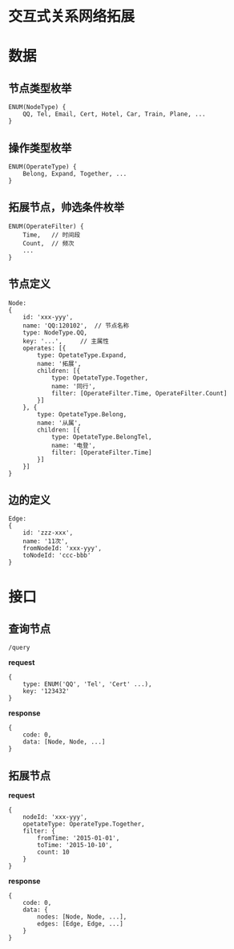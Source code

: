 # 交互式关系网络拓展

# 数据

## 节点类型枚举

```
ENUM(NodeType) {
	QQ, Tel, Email, Cert, Hotel, Car, Train, Plane, ...
}
```


## 操作类型枚举

```
ENUM(OperateType) {
	Belong, Expand, Together, ... 
}
```

## 拓展节点，帅选条件枚举

```
ENUM(OperateFilter) {
	Time, 	// 时间段
	Count,	// 频次
	...
}
```

## 节点定义

```
Node:
{
	id: 'xxx-yyy',
	name: 'QQ:120102',	// 节点名称
	type: NodeType.QQ,
	key: '...',		// 主属性
	operates: [{
		type: OpetateType.Expand,
		name: '拓展',
		children: [{
			type: OpetateType.Together,
			name: '同行',
			filter: [OperateFilter.Time, OperateFilter.Count]
		}]
	}, {
		type: OpetateType.Belong,
		name: '从属',
		children: [{
			type: OpetateType.BelongTel,
			name: '电登',
			filter: [OperateFilter.Time]
		}]
	}]
}
```

## 边的定义

```
Edge:
{
	id: 'zzz-xxx',
	name: '11次',
	fromNodeId: 'xxx-yyy',
	toNodeId: 'ccc-bbb'
}
```

# 接口

## 查询节点

`/query`

**request**

```
{
	type: ENUM('QQ', 'Tel', 'Cert' ...),
	key: '123432'
}
```

**response**

```
{
	code: 0,
	data: [Node, Node, ...]
}
```

## 拓展节点

**request**

```
{
	nodeId: 'xxx-yyy',
	opetateType: OperateType.Together,
	filter: {
		fromTime: '2015-01-01',
		toTime: '2015-10-10',
		count: 10
	}
}
```

**response**

```
{
	code: 0,
	data: {
		nodes: [Node, Node, ...],
		edges: [Edge, Edge, ...]
	}
}
```

